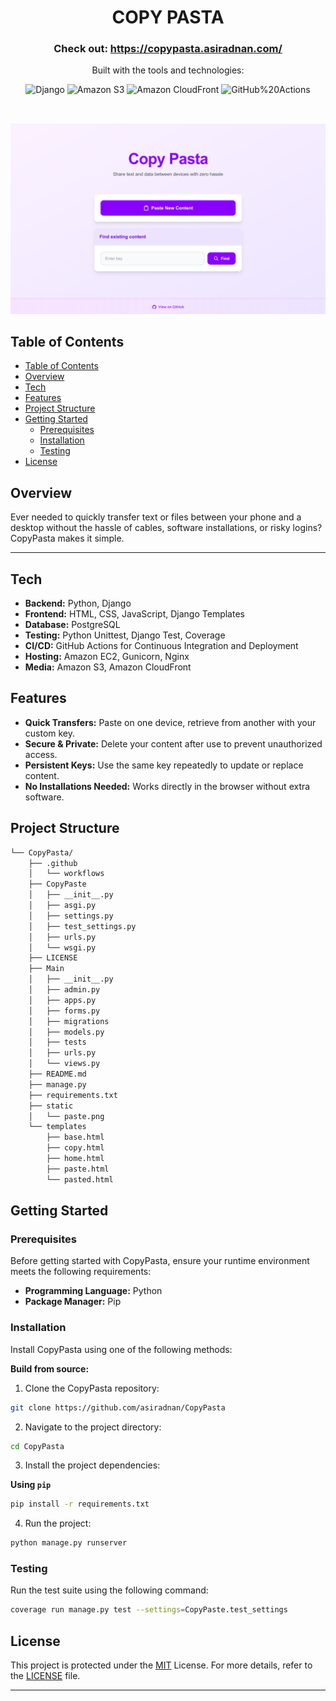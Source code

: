 <p align="center"><h1 align="center">COPY PASTA</h1></p>
<h3 align="center">
Check out: <a href="https://copypasta.asiradnan.com/">https://copypasta.asiradnan.com/</a>
</h3>
<p align="center">Built with the tools and technologies:</p>
<p align="center">
    <img src="https://img.shields.io/badge/Django-092E20.svg?style=for-the-badge&logo=Django&logoColor=white" alt="Django">
    <img src="https://img.shields.io/badge/Amazon%20S3-569A31?style=for-the-badge&logo=amazonaws&logoColor=white" alt="Amazon S3" />
    <img src="https://img.shields.io/badge/Amazon%20CloudFront-232F3E?style=for-the-badge&logo=amazonaws&logoColor=white" alt="Amazon CloudFront" />
	<img src="https://img.shields.io/badge/GitHub%20Actions-2088FF.svg?style=for-the-badge&logo=GitHub-Actions&logoColor=white" alt="GitHub%20Actions">
    
</p>
<br>
<p align="center">
  <img src="screenshots/landing.png" alt="Copy Pasta screenshot" width="800"/>
</p>

##  Table of Contents
- [Table of Contents](#table-of-contents)
- [Overview](#overview)
- [Tech](#tech)
- [Features](#features)
- [Project Structure](#project-structure)
- [Getting Started](#getting-started)
  - [Prerequisites](#prerequisites)
  - [Installation](#installation)
  - [Testing](#testing)
- [License](#license)
##  Overview
 Ever needed to quickly transfer text or files between your phone and a desktop without the hassle of cables, software installations, or risky logins? CopyPasta makes it simple.

---

## Tech
- **Backend:** Python, Django
- **Frontend:** HTML, CSS, JavaScript, Django Templates
- **Database:** PostgreSQL
- **Testing:** Python Unittest, Django Test, Coverage
- **CI/CD:** GitHub Actions for Continuous Integration and Deployment 
- **Hosting:** Amazon EC2, Gunicorn, Nginx
- **Media:** Amazon S3, Amazon CloudFront


##  Features

- **Quick Transfers:** Paste on one device, retrieve from another with your custom key.
- **Secure & Private:** Delete your content after use to prevent unauthorized access.
- **Persistent Keys:** Use the same key repeatedly to update or replace content.
- **No Installations Needed:** Works directly in the browser without extra software.


##  Project Structure

```sh
└── CopyPasta/
    ├── .github
    │   └── workflows
    ├── CopyPaste
    │   ├── __init__.py
    │   ├── asgi.py
    │   ├── settings.py
    │   ├── test_settings.py
    │   ├── urls.py
    │   └── wsgi.py
    ├── LICENSE
    ├── Main
    │   ├── __init__.py
    │   ├── admin.py
    │   ├── apps.py
    │   ├── forms.py
    │   ├── migrations
    │   ├── models.py
    │   ├── tests
    │   ├── urls.py
    │   └── views.py
    ├── README.md
    ├── manage.py
    ├── requirements.txt
    ├── static
    │   └── paste.png
    └── templates
        ├── base.html
        ├── copy.html
        ├── home.html
        ├── paste.html
        └── pasted.html
```

##  Getting Started

###  Prerequisites

Before getting started with CopyPasta, ensure your runtime environment meets the following requirements:

- **Programming Language:** Python
- **Package Manager:** Pip


###  Installation

Install CopyPasta using one of the following methods:

**Build from source:**

1. Clone the CopyPasta repository:
```sh
git clone https://github.com/asiradnan/CopyPasta
```

2. Navigate to the project directory:
```sh
cd CopyPasta
```

3. Install the project dependencies:


**Using `pip`** 
```sh
pip install -r requirements.txt
```

4. Run the project:
```sh
python manage.py runserver
```

###  Testing
Run the test suite using the following command:
```sh
coverage run manage.py test --settings=CopyPaste.test_settings
```

##  License

This project is protected under the [MIT](https://choosealicense.com/licenses/mit/) License. For more details, refer to the [LICENSE](https://github.com/asiradnan/CopyPasta/blob/main/LICENSE) file.

---